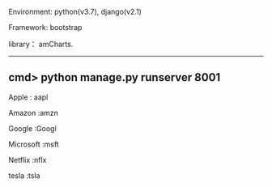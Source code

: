 Environment:
python(v3.7), 
django(v2.1)

Framework:
bootstrap

library：
amCharts.


--------------------------
cmd> python manage.py runserver 8001
--------------------------

Apple : aapl

Amazon :amzn

Google :Googl 

Microsoft :msft

Netflix :nflx

tesla :tsla

